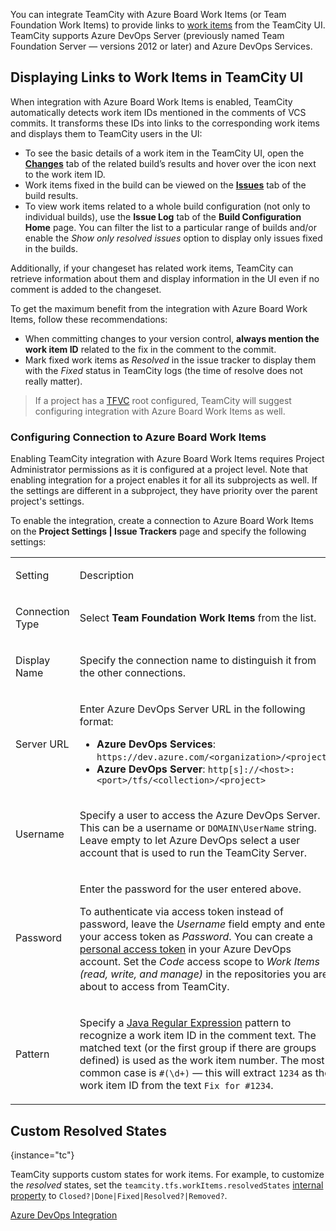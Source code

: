 [//]: # (title: Azure Board Work Items)
[//]: # (auxiliary-id: Azure Board Work Items;Integrating TeamCity with Team Foundation Work Items;Team Foundation Work Items)

You can integrate TeamCity with Azure Board Work Items (or Team Foundation Work Items) to provide links to [work items](https://docs.microsoft.com/en-us/azure/devops/boards/work-items/about-work-items?view=azure-devops&tabs=agile-process) from the TeamCity UI. TeamCity supports Azure DevOps Server (previously named Team Foundation Server — versions 2012 or later) and Azure DevOps Services.

## Displaying Links to Work Items in TeamCity UI

When integration with Azure Board Work Items is enabled, TeamCity automatically detects work item IDs mentioned in the comments of VCS commits. It transforms these IDs into links to the corresponding work items and displays them to TeamCity users in the UI:
* To see the basic details of a work item in the TeamCity UI, open the __[Changes](build-results-page.md#Changes+Tab)__ tab of the related build’s results and hover over the icon next to the work item ID.
* Work items fixed in the build can be viewed on the __[Issues](build-results-page.md#Issues+Tab)__ tab of the build results.
* To view work items related to a whole build configuration (not only to individual builds), use the __Issue Log__ tab of the __Build Configuration Home__ page. You can filter the list to a particular range of builds and/or enable the _Show only resolved issues_ option to display only issues fixed in the builds.

Additionally, if your changeset has related work items, TeamCity can retrieve information about them and display information in the UI even if no comment is added to the changeset.

To get the maximum benefit from the integration with Azure Board Work Items, follow these recommendations:
* When committing changes to your version control, __always mention the work item ID__ related to the fix in the comment to the commit.
* Mark fixed work items as _Resolved_ in the issue tracker to display them with the _Fixed_ status in TeamCity logs (the time of resolve does not really matter).

>If a project has a [TFVC](team-foundation-version-control.md) root configured, TeamCity will suggest configuring integration with Azure Board Work Items as well.

### Configuring Connection to Azure Board Work Items

Enabling TeamCity integration with Azure Board Work Items requires Project Administrator permissions as it is configured at a project level. Note that enabling integration for a project enables it for all its subprojects as well. If the settings are different in a subproject, they have priority over the parent project's settings.

To enable the integration, create a connection to Azure Board Work Items on the __Project Settings | Issue Trackers__ page and specify the following settings:

<table><tr>

<td>

Setting

</td>

<td>

Description

</td></tr><tr>

<td>

Connection Type

</td>

<td>

Select __Team Foundation Work Items__ from the list.

</td></tr><tr>

<td>

Display Name

</td>

<td>

Specify the connection name to distinguish it from the other connections.

</td></tr><tr>

<td>

Server URL

</td>

<td>

Enter Azure DevOps Server URL in the following format:
* __Azure DevOps Services__: `https://dev.azure.com/<organization>/<project>`
* __Azure DevOps Server__: `http[s]://<host>:<port>/tfs/<collection>/<project>`

</td></tr><tr>

<td>

Username

</td>

<td>

Specify a user to access the Azure DevOps Server. This can be a username or `DOMAIN\UserName` string.   
Leave empty to let Azure DevOps select a user account that is used to run the TeamCity Server.

</td></tr><tr>

<td>

Password

</td>

<td>

Enter the password for the user entered above.

To authenticate via access token instead of password, leave the _Username_ field empty and enter your access token as _Password_. You can create a [personal access token](https://www.visualstudio.com/en-us/docs/setup-admin/team-services/use-personal-access-tokens-to-authenticate) in your Azure DevOps account. Set the _Code_ access scope to _Work Items (read, write, and manage)_ in the repositories you are about to access from TeamCity.

</td></tr><tr>

<td>

Pattern

</td>

<td>

Specify a [Java Regular Expression](https://java.sun.com/j2se/1.5.0/docs/api/java/util/regex/Pattern.html) pattern to recognize a work item ID in the comment text. The matched text (or the first group if there are groups defined) is used as the work item number. The most common case is `#(\d+)` — this will extract `1234` as the work item ID from the text `Fix for #1234`.

</td></tr></table>

## Custom Resolved States
{instance="tc"}

TeamCity supports custom states for work items. For example, to customize the _resolved_ states, set the `teamcity.tfs.workItems.resolvedStates` [internal property](server-startup-properties.md#TeamCity+Internal+Properties) to `Closed?|Done|Fixed|Resolved?|Removed?`.

<seealso>
        <category ref="admin-guide">
            <a href="team-foundation-version-control.md">Azure DevOps Integration</a>
        </category>
</seealso>